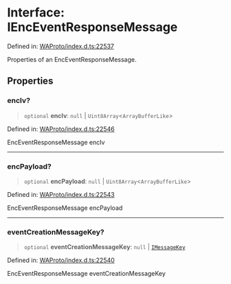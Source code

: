 # Interface: IEncEventResponseMessage

Defined in: [WAProto/index.d.ts:22537](https://github.com/Fokusdotid/bail/blob/8b525f9ebcc20cb9acd0f880b6ad58976e38b117/WAProto/index.d.ts#L22537)

Properties of an EncEventResponseMessage.

## Properties

### encIv?

> `optional` **encIv**: `null` \| `Uint8Array`\<`ArrayBufferLike`\>

Defined in: [WAProto/index.d.ts:22546](https://github.com/Fokusdotid/bail/blob/8b525f9ebcc20cb9acd0f880b6ad58976e38b117/WAProto/index.d.ts#L22546)

EncEventResponseMessage encIv

***

### encPayload?

> `optional` **encPayload**: `null` \| `Uint8Array`\<`ArrayBufferLike`\>

Defined in: [WAProto/index.d.ts:22543](https://github.com/Fokusdotid/bail/blob/8b525f9ebcc20cb9acd0f880b6ad58976e38b117/WAProto/index.d.ts#L22543)

EncEventResponseMessage encPayload

***

### eventCreationMessageKey?

> `optional` **eventCreationMessageKey**: `null` \| [`IMessageKey`](../../../interfaces/IMessageKey.md)

Defined in: [WAProto/index.d.ts:22540](https://github.com/Fokusdotid/bail/blob/8b525f9ebcc20cb9acd0f880b6ad58976e38b117/WAProto/index.d.ts#L22540)

EncEventResponseMessage eventCreationMessageKey
